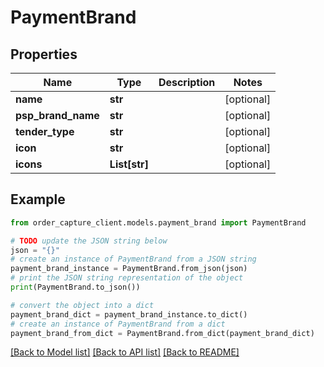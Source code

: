 # PaymentBrand


## Properties

Name | Type | Description | Notes
------------ | ------------- | ------------- | -------------
**name** | **str** |  | [optional] 
**psp_brand_name** | **str** |  | [optional] 
**tender_type** | **str** |  | [optional] 
**icon** | **str** |  | [optional] 
**icons** | **List[str]** |  | [optional] 

## Example

```python
from order_capture_client.models.payment_brand import PaymentBrand

# TODO update the JSON string below
json = "{}"
# create an instance of PaymentBrand from a JSON string
payment_brand_instance = PaymentBrand.from_json(json)
# print the JSON string representation of the object
print(PaymentBrand.to_json())

# convert the object into a dict
payment_brand_dict = payment_brand_instance.to_dict()
# create an instance of PaymentBrand from a dict
payment_brand_from_dict = PaymentBrand.from_dict(payment_brand_dict)
```
[[Back to Model list]](../README.md#documentation-for-models) [[Back to API list]](../README.md#documentation-for-api-endpoints) [[Back to README]](../README.md)


